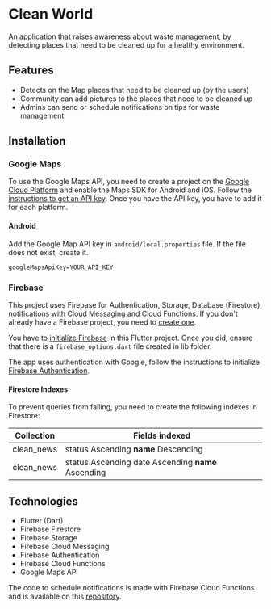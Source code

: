 # Clean World

An application that raises awareness about waste management, by detecting places that need to be cleaned up for a healthy environment.

## Features
- Detects on the Map places that need to be cleaned up (by the users)
- Community can add pictures to the places that need to be cleaned up
- Admins can send or schedule notifications on tips for waste management

## Installation

### Google Maps

To use the Google Maps API, you need to create a project on the [Google Cloud Platform](https://cloud.google.com/maps-platform/) and enable the Maps SDK for Android and iOS. Follow the [instructions to get an API key]((https://pub.dev/packages/google_maps_flutter)).
Once you have the API key, you have to add it for each platform.

#### Android

Add the Google Map API key in `android/local.properties` file. If the file does not exist, create it.

```properties
googleMapsApiKey=YOUR_API_KEY
```

### Firebase

This project uses Firebase for Authentication, Storage, Database (Firestore), notifications with Cloud Messaging and Cloud Functions. If you don't already have a Firebase project, you need to [create one](https://firebase.google.com/).

You have to [initialize Firebase](https://firebase.google.com/docs/flutter/setup?platform=ios) in this Flutter project.
Once you did, ensure that there is a `firebase_options.dart` file created in lib folder.

The app uses authentication with Google, follow the instructions to initialize [Firebase Authentication](https://firebase.google.com/docs/auth/flutter/federated-auth).

#### Firestore Indexes

To prevent queries from failing, you need to create the following indexes in Firestore:

| Collection | Fields indexed                                      |
|------------|-----------------------------------------------------|
| clean_news | 	status Ascending __name__ Descending               |
| clean_news | 	status Ascending date Ascending __name__ Ascending |

## Technologies
- Flutter (Dart)
- Firebase Firestore
- Firebase Storage
- Firebase Cloud Messaging
- Firebase Authentication
- Firebase Cloud Functions
- Google Maps API

The code to schedule notifications is made with Firebase Cloud Functions and is available on this [repository](https://github.com/lyabs243/Clean-World-Functions).
